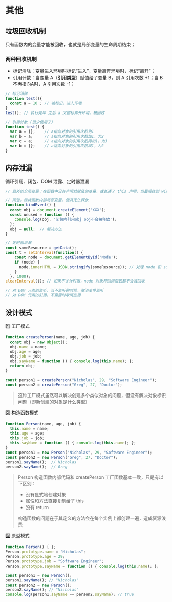 # 其他

## 垃圾回收机制

只有函数内的变量才能被回收，也就是局部变量的生命周期结束；

### 两种回收机制

* 标记清除：变量进入环境时标记“进入”，变量离开环境时，标记“离开”；
* 引用计数：当变量 A（**引用类型**）赋值给了变量 B，则 A 引用次数 +1；当 B 不再指向A时，A 引用次数 -1；

```javascript
// 标记清除
function test(){
  const a = 10 ; // 被标记，进入环境 
}
test(); // 执行完毕 之后 a 又被标离开环境，被回收

// 引用计数 (很少使用了)
function test() {
  var a = {};    // a指向对象的引用次数为1
  var b = a;     // a指向对象的引用次数加1，为2
  var c = a;     // a指向对象的引用次数再加1，为3
  var b = {};    // a指向对象的引用次数减1，为2
}
```

## 内存泄漏

循环引用、闭包、DOM 泄露、定时器泄漏

```javascript
// 意外的全局变量：在函数中没有声明就赋值的变量，或者通了 this 声明，但最后挂到 window 上了

// 闭包，维持函数内部局部变量，使其无法释放
function bindEvent() {
  const obj = document.createElement('XXX');
  const unused = function () {
    console.log(obj, '闭包内引用obj obj不会被释放');
  };
  obj = null;  // 解决方法
}

// 定时器泄漏
const someResource = getData(); 
const t = setInterval(function() { 
    const node = document.getElementById('Node'); 
    if (node) { 
      node.innerHTML = JSON.stringify(someResource)); // 处理 node 和 someResource 
    } 
  }, 1000);
clearInterval(t); // 如果不关计时器，node 对象和回调函数都不会被回收

// 对 DOM 元素的监听，当不监听的时候，取消事件监听
// 对 DOM 元素的引用，不需要时取消应用
```

## 设计模式

1️⃣ 工厂模式

```javascript
function createPerson(name, age, job) {
  const obj = new Object();
  obj.name = name;
  obj.age = age;
  obj.job = job;
  obj.sayName = function () { console.log(this.name); };
  return obj;
}

const person1 = createPerson("Nicholas", 29, "Software Engineer");
const person2 = createPerson("Greg", 27, "Doctor"); 
```

> 这种工厂模式虽然可以解决创建多个类似对象的问题，但没有解决对象标识问题（即新创建的对象是什么类型）

2️⃣ 构造函数模式

```javascript
function Person(name, age, job) {
  this.name = name;
  this.age = age;
  this.job = job;
  this.sayName = function () { console.log(this.name); };
}
const person1 = new Person("Nicholas", 29, "Software Engineer");
const person2 = new Person("Greg", 27, "Doctor");
person1.sayName();  // Nicholas 
person2.sayName();  // Greg 
```

> Person 构造函数内部代码和 createPerson 工厂函数基本一致，只是有以下区别：
>
> * 没有显式地创建对象
> * 属性和方法直接复制给了 this
> * 没有 return
>
> 构造函数的问题在于其定义的方法会在每个实例上都创建一遍，造成资源浪费

3️⃣ 原型模式

```javascript
function Person() { };
Person.prototype.name = "Nicholas";
Person.prototype.age = 29;
Person.prototype.job = "Software Engineer";
Person.prototype.sayName = function () { console.log(this.name); };

const person1 = new Person();
person1.sayName(); // "Nicholas" 
const person2 = new Person();
person2.sayName(); // "Nicholas" 
console.log(person1.sayName == person2.sayName); // true 
```

